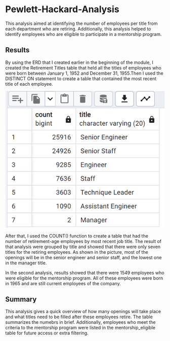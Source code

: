 # Pewlett-Hackard-Analysis
This analysis aimed at identifying the number of employees per title from each department who are retiring. Additionally, this analysis helped to  identify employees who are eligible to participate in a mentorship program.

## Results
By using the ERD that I created earlier in the beginning of the module, I created the Retirement Titles table that held all the titles of employees who were born between January 1, 1952 and December 31, 1955.Then I used the DISTINCT ON statement to create a table that contained the most recent title of each employee. 


![Picture here](https://github.com/NoorAlKubati/Pewlett-Hackard-Analysis/blob/main/Deliverable%201.png)


After that, I used the COUNT() function to create a table that had the number of retirement-age employees by most recent job title. The result of that analysis were grouped by title and showed that there were only seven titles for the retiring employees. As shown in the picture, most of the openings will be in the senior engineer and senior staff, and the lowest one in the manager title.

In the second analysis, results showed that there were 1549 employees who were eligible for the mentorship program. All of these employees were born in 1965 and are still current employees of the company.

## Summary

This analysis gives a quick overview of how many openings will take place and what titles need to be filled after these employees retire. The table summarizes the numebrs in brief. Additionally, employees who meet the criteria to the mentorship program were listed in the mentorship_eligible table for future access or extra filtering. 












